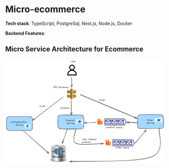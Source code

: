 # Micro-ecommerce

**Tech stack**: TypeScript, PostgreSql, Nest.js, Node.js, Docker

**Backend Features**:

## Micro Service Architecture for Ecommerce 

![Micro Service Architecture](/diagrams/architecture.png)
